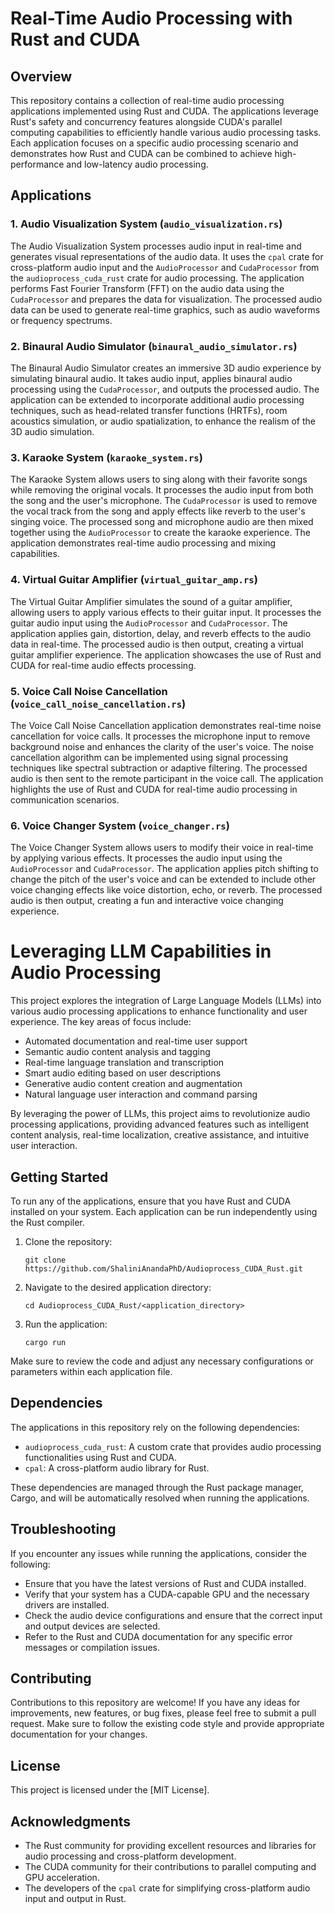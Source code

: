 # Real-Time Audio Processing with Rust and CUDA

## Overview

This repository contains a collection of real-time audio processing applications implemented using Rust and CUDA. The applications leverage Rust's safety and concurrency features alongside CUDA's parallel computing capabilities to efficiently handle various audio processing tasks. Each application focuses on a specific audio processing scenario and demonstrates how Rust and CUDA can be combined to achieve high-performance and low-latency audio processing.

## Applications

### 1. Audio Visualization System (`audio_visualization.rs`)

The Audio Visualization System processes audio input in real-time and generates visual representations of the audio data. It uses the `cpal` crate for cross-platform audio input and the `AudioProcessor` and `CudaProcessor` from the `audioprocess_cuda_rust` crate for audio processing. The application performs Fast Fourier Transform (FFT) on the audio data using the `CudaProcessor` and prepares the data for visualization. The processed audio data can be used to generate real-time graphics, such as audio waveforms or frequency spectrums.

### 2. Binaural Audio Simulator (`binaural_audio_simulator.rs`)

The Binaural Audio Simulator creates an immersive 3D audio experience by simulating binaural audio. It takes audio input, applies binaural audio processing using the `CudaProcessor`, and outputs the processed audio. The application can be extended to incorporate additional audio processing techniques, such as head-related transfer functions (HRTFs), room acoustics simulation, or audio spatialization, to enhance the realism of the 3D audio simulation.

### 3. Karaoke System (`karaoke_system.rs`)

The Karaoke System allows users to sing along with their favorite songs while removing the original vocals. It processes the audio input from both the song and the user's microphone. The `CudaProcessor` is used to remove the vocal track from the song and apply effects like reverb to the user's singing voice. The processed song and microphone audio are then mixed together using the `AudioProcessor` to create the karaoke experience. The application demonstrates real-time audio processing and mixing capabilities.

### 4. Virtual Guitar Amplifier (`virtual_guitar_amp.rs`)

The Virtual Guitar Amplifier simulates the sound of a guitar amplifier, allowing users to apply various effects to their guitar input. It processes the guitar audio input using the `AudioProcessor` and `CudaProcessor`. The application applies gain, distortion, delay, and reverb effects to the audio data in real-time. The processed audio is then output, creating a virtual guitar amplifier experience. The application showcases the use of Rust and CUDA for real-time audio effects processing.

### 5. Voice Call Noise Cancellation (`voice_call_noise_cancellation.rs`)

The Voice Call Noise Cancellation application demonstrates real-time noise cancellation for voice calls. It processes the microphone input to remove background noise and enhances the clarity of the user's voice. The noise cancellation algorithm can be implemented using signal processing techniques like spectral subtraction or adaptive filtering. The processed audio is then sent to the remote participant in the voice call. The application highlights the use of Rust and CUDA for real-time audio processing in communication scenarios.

### 6. Voice Changer System (`voice_changer.rs`)

The Voice Changer System allows users to modify their voice in real-time by applying various effects. It processes the audio input using the `AudioProcessor` and `CudaProcessor`. The application applies pitch shifting to change the pitch of the user's voice and can be extended to include other voice changing effects like voice distortion, echo, or reverb. The processed audio is then output, creating a fun and interactive voice changing experience.

# Leveraging LLM Capabilities in Audio Processing

This project explores the integration of Large Language Models (LLMs) into various audio processing applications to enhance functionality and user experience. The key areas of focus include:

- Automated documentation and real-time user support
- Semantic audio content analysis and tagging
- Real-time language translation and transcription
- Smart audio editing based on user descriptions
- Generative audio content creation and augmentation
- Natural language user interaction and command parsing

By leveraging the power of LLMs, this project aims to revolutionize audio processing applications, providing advanced features such as intelligent content analysis, real-time localization, creative assistance, and intuitive user interaction.

## Getting Started

To run any of the applications, ensure that you have Rust and CUDA installed on your system. Each application can be run independently using the Rust compiler.

1. Clone the repository:
   ```
   git clone https://github.com/ShaliniAnandaPhD/Audioprocess_CUDA_Rust.git
   ```

2. Navigate to the desired application directory:
   ```
   cd Audioprocess_CUDA_Rust/<application_directory>
   ```

3. Run the application:
   ```
   cargo run
   ```

Make sure to review the code and adjust any necessary configurations or parameters within each application file.

## Dependencies

The applications in this repository rely on the following dependencies:

- `audioprocess_cuda_rust`: A custom crate that provides audio processing functionalities using Rust and CUDA.
- `cpal`: A cross-platform audio library for Rust.

These dependencies are managed through the Rust package manager, Cargo, and will be automatically resolved when running the applications.

## Troubleshooting

If you encounter any issues while running the applications, consider the following:

- Ensure that you have the latest versions of Rust and CUDA installed.
- Verify that your system has a CUDA-capable GPU and the necessary drivers are installed.
- Check the audio device configurations and ensure that the correct input and output devices are selected.
- Refer to the Rust and CUDA documentation for any specific error messages or compilation issues.

## Contributing

Contributions to this repository are welcome! If you have any ideas for improvements, new features, or bug fixes, please feel free to submit a pull request. Make sure to follow the existing code style and provide appropriate documentation for your changes.

## License

This project is licensed under the [MIT License].

## Acknowledgments

- The Rust community for providing excellent resources and libraries for audio processing and cross-platform development.
- The CUDA community for their contributions to parallel computing and GPU acceleration.
- The developers of the `cpal` crate for simplifying cross-platform audio input and output in Rust.


